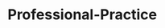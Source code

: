 # Professional-Practice

# <imag src="https://whitecliffecollege-my.sharepoint.com/:i:/r/personal/sraw211_mywhitecliffe_com/Documents/Microsoft%20Teams%20Chat%20Files/thumbnail_image_16880385.jpg?csf=1&web=1&e=VdNgt6">

